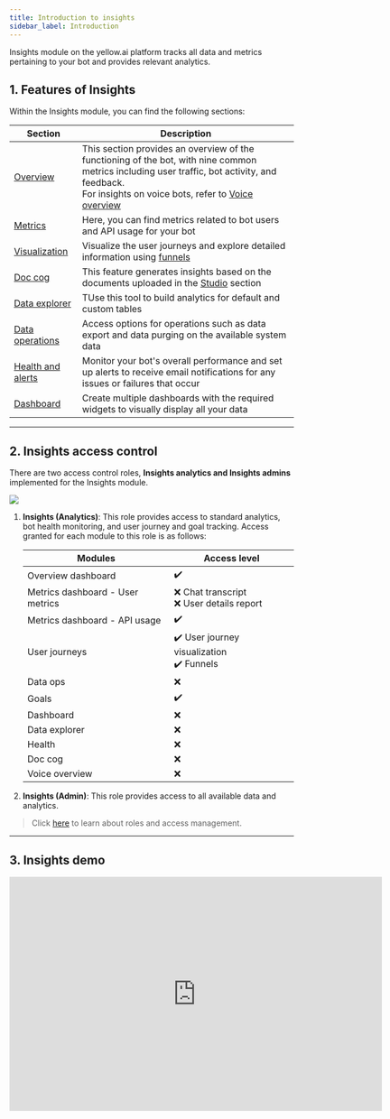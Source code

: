```yaml
---
title: Introduction to insights 
sidebar_label: Introduction 
---
```


Insights module on the yellow.ai platform tracks all data and metrics pertaining to your bot and provides relevant analytics.   

## 1. Features of Insights

Within the Insights module, you can find the following sections: 

| Section | Description |
| -------- | -------- |
| [Overview](https://docs.yellow.ai/docs/platform_concepts/growth/overview)     | This section provides an overview of the functioning of the bot, with nine common metrics including user traffic, bot activity, and feedback. <br/> For insights on voice bots, refer to [Voice overview](https://docs.yellow.ai/docs/platform_concepts/growth/voiceoverview) |
|[Metrics](https://docs.yellow.ai/docs/platform_concepts/growth/metrics)|Here, you can find metrics related to bot users and API usage for your bot|
|[Visualization](https://docs.yellow.ai/docs/platform_concepts/growth/user-journeys)| Visualize the user journeys and explore detailed information using [funnels](https://docs.yellow.ai/docs/platform_concepts/growth/funnels)|
|[Doc cog](https://docs.yellow.ai/docs/platform_concepts/growth/doccog)| This feature generates insights based on the documents uploaded in the [Studio](https://docs.yellow.ai/docs/platform_concepts/studio/overview) section|
|[Data explorer](https://docs.yellow.ai/docs/platform_concepts/growth/data-explorer)|TUse this tool to build analytics for default and custom tables |
|[Data operations](https://docs.yellow.ai/docs/platform_concepts/growth/dataops)| Access options for operations such as data export and data purging on the available system data |
| [Health and alerts](https://docs.yellow.ai/docs/platform_concepts/growth/health) | Monitor your bot's overall performance and set up alerts to receive email notifications for any issues or failures that occur |
|[Dashboard](https://docs.yellow.ai/docs/platform_concepts/growth/dashboards)|Create multiple dashboards with the required widgets to visually display all your data |


----------

## 2. Insights access control 


There are two access control roles, **Insights analytics and Insights admins** implemented for the Insights module.

![](https://hackmd.io/_uploads/HkKy6W9E3.png)


1. **Insights (Analytics)**: This role provides access to standard analytics, bot health monitoring, and user journey and goal tracking. Access granted for each module to this role is as follows:

    | Modules | Access level| 
    | -------- | -------- | 
    |Overview dashboard |  :heavy_check_mark:|
    | Metrics dashboard - User metrics  | :x: Chat transcript <br/> :x: User details report|
    | Metrics dashboard - API usage | :heavy_check_mark:|
    | User journeys | :heavy_check_mark: User journey visualization <br/> :heavy_check_mark: Funnels|
    | Data ops | :x: |
    | Goals | :heavy_check_mark:|
    | Dashboard | :x: |
    | Data explorer | :x: |
    | Health | :x: |
    | Doc cog  | :x: |
    | Voice overview  | :x: |

2. **Insights (Admin)**: This role provides access to all available data and analytics.

> Click [here](https://docs.yellow.ai/docs/platform_concepts/Getting%20Started/add-bot-collaborators#1-share-bot-access) to learn about roles and access management. 

--------

## 3. Insights demo 

<iframe width="660" height="415" src="https://www.youtube.com/embed/yAkP3imNl7Q" title="YouTube video player" frameborder="0" allow="accelerometer; autoplay; clipboard-write; encrypted-media; gyroscope; picture-in-picture; web-share" allowfullscreen></iframe>